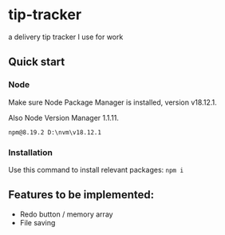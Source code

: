 # tip-tracker
 a delivery tip tracker I use for work

## Quick start

### Node

Make sure Node Package Manager is installed, version v18.12.1.

Also Node Version Manager 1.1.11.

`npm@8.19.2 D:\nvm\v18.12.1`

### Installation

Use this command to install relevant packages: `npm i`

## Features to be implemented:
  * Redo button / memory array
  * File saving
